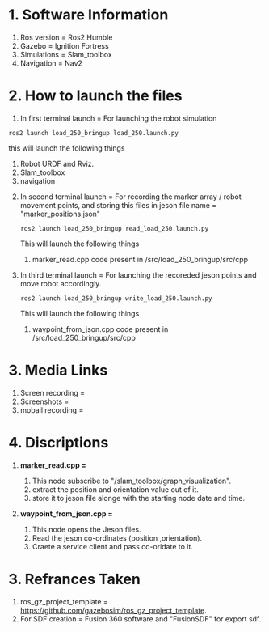 # **1. Software Information**
1)  Ros version = Ros2 Humble
2)  Gazebo = Ignition Fortress
3)  Simulations = Slam_toolbox
4)  Navigation = Nav2

# **2. How to launch the files**
1) In first terminal launch = For launching the robot simulation
```
ros2 launch load_250_bringup load_250.launch.py
```
  this will launch the following things
  1. Robot URDF and Rviz.
  2. Slam_toolbox
  3. navigation

2) In second terminal launch = For recording the marker array / robot movement points,
   and storing this files in jeson file name = "marker_positions.json"
   ```
   ros2 launch load_250_bringup read_load_250.launch.py
   ```
   This will launch the following things
   1. marker_read.cpp code present in /src/load_250_bringup/src/cpp
  
3) In third terminal launch = For launching the recoreded jeson points and move robot accordingly.
   ```
   ros2 launch load_250_bringup write_load_250.launch.py
   ```
   This will launch the following things
   1. waypoint_from_json.cpp code present in /src/load_250_bringup/src/cpp

# **3. Media Links**
1) Screen recording =
2) Screenshots =
3) mobail recording =
   
# **4. Discriptions**
1) **marker_read.cpp =**
   1. This node subscribe to "/slam_toolbox/graph_visualization".
   2. extract the position and orientation value out of it.
   3. store it to jeson file alonge with the starting node date and time.
      
2) **waypoint_from_json.cpp =**
   1. This node opens the Jeson files.
   2. Read the jeson co-ordinates (position ,orientation).
   3. Craete a service client and pass co-oridate to it.
      
# **3. Refrances Taken**
1. ros_gz_project_template = https://github.com/gazebosim/ros_gz_project_template.
2. For SDF creation = Fusion 360 software and "FusionSDF" for export sdf.
